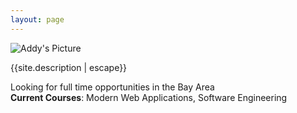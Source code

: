 ```yaml
---
layout: page
---
```

<div class="text-center">
	<img src="{{site.logo}}" alt="Addy's Picture" class="site-avatar"/>
</div>
<p class="text-center">{{site.description | escape}}</p>
<p class="text-center">
	Looking for full time opportunities in the Bay Area
	<br><b>Current Courses</b>: Modern Web Applications, Software Engineering
</p>